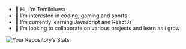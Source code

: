 - 👋 Hi, I’m Temiloluwa
- 👀 I’m interested in coding, gaming and sports
- 🌱 I’m currently learning Javascript and ReactJs
- 💞️ I’m looking to collaborate on various projects and learn as i grow

<!---
Babatems/Babatems is a ✨ special ✨ repository because its `README.md` (this file) appears on your GitHub profile.
You can click the Preview link to take a look at your changes.
--->
![Your Repository’s Stats](https://github-readme-stats.vercel.app/api?username=Babatems&show_icons=true)
